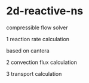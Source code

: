 # 2d-reactive-ns
compressible flow solver

1 reaction rate calculation

based on cantera

2 convection flux calculation

3 transport calculation
